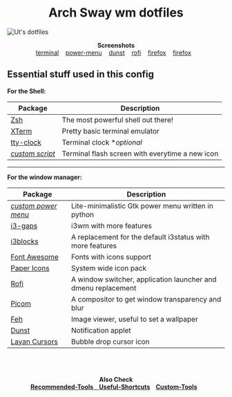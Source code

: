 <h1 align="center">Arch Sway wm dotfiles</h1>

![Ut's dotfiles](https://raw.githubusercontent.com/ut-kr/Dotfiles/main/Screenshots/home.png)

<p align="center">
    <b>Screenshots</b><br>
    <a href="https://raw.githubusercontent.com/ut-kr/Tools/main/System%20Info/terminal.png">terminal</a>&nbsp;&nbsp;&nbsp;
    <a href="https://raw.githubusercontent.com/ut-kr/Tools/main/Shutdown%20Menu/screenshot.png">power-menu</a>&nbsp;&nbsp;&nbsp;
    <a href="https://raw.githubusercontent.com/ut-kr/Dotfiles/main/Screenshots/dunst.png">dunst</a>&nbsp;&nbsp;&nbsp;
    <a href="https://raw.githubusercontent.com/ut-kr/Dotfiles/main/Screenshots/rofi.png">rofi</a>&nbsp;&nbsp;&nbsp;
    <a href="https://raw.githubusercontent.com/ut-kr/Dotfiles/main/Screenshots/firefox.png">firefox</a>&nbsp;&nbsp;&nbsp;
    <a href="https://raw.githubusercontent.com/ut-kr/Dotfiles/main/Screenshots/firefox.png">firefox</a>&nbsp;&nbsp;&nbsp;
</p>

## Essential stuff used in this config

**For the Shell:**

| Package                                                                       | Description                                                      |
|-------------------------------------------------------------------------------|------------------------------------------------------------------|
| [Zsh](https://github.com/zsh-users/zsh)                                       | The most powerful shell out there!                               |
| [XTerm](https://invisible-island.net/xterm/)                                  | Pretty basic terminal emulator                                   |
| [tty-clock](https://github.com/xorg62/tty-clock)                              | Terminal clock                                      \**optional* |
| [*custom script*](https://github.com/ut-kr/Tools/tree/main/System%20Info)     | Terminal flash screen with everytime a new icon                  |

------

**For the window manager:**

| Package                                                                           | Description                                                       |
|-----------------------------------------------------------------------------------|-------------------------------------------------------------------|
| [*custom power menu*](https://github.com/ut-kr/Tools/tree/main/Shutdown%20Menu)   | Lite-minimalistic Gtk power menu written in python                |
| [i3-gaps](https://github.com/Airblader/i3)                                        | i3wm with more features                                           |
| [i3blocks](https://github.com/vivien/i3blocks)                                    | A replacement for the default i3status with more features         |
| [Font Awesome](https://github.com/FortAwesome/Font-Awesome)                       | Fonts with icons support                                          |
| [Paper Icons](https://github.com/snwh/paper-icon-theme)                           | System wide icon pack                                             |
| [Rofi](https://github.com/DaveDavenport/rofi)                                     | A window switcher, application launcher and dmenu replacement     |
| [Picom](https://github.com/tryone144/picom/tree/feature/dual_kawase)              | A compositor to get window transparency and blur                  |
| [Feh](https://github.com/derf/feh)                                                | Image viewer, useful to set a wallpaper                           |
| [Dunst](https://github.com/dunst-project/dunst)                                   | Notification applet                                               |
| [Layan Cursors](https://www.gnome-look.org/p/1365214/)                            | Bubble drop cursor icon                                           |

<br><br>
<p align="center">
    <b>Also Check<b><br>
    <a href="https://github.com/ut-kr/Dotfiles/blob/main/tools.md">Recommended-Tools</b>&nbsp;&nbsp;&nbsp;
    <a href="https://github.com/ut-kr/Dotfiles/blob/main/Shortcuts.md">Useful-Shortcuts</a>&nbsp;&nbsp;&nbsp;
    <a href="https://github.com/ut-kr/Tools">Custom-Tools</a>&nbsp;&nbsp;&nbsp;
</p>
